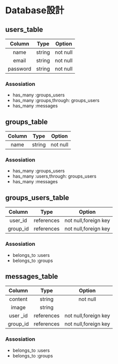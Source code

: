 # Database設計

## users_table
|Column     |Type       |Option               |
|:---------:|:---------:|:-------------------:|
|name       |string     |not null             |
|email      |string     |not null             |
|password   |string     |not null             |
### Assosiation
* has_many :groups_users
* has_many :groups,through: groups_users
* has_many :messages


## groups_table
|Column     |Type       |Option               |
|:---------:|:---------:|:-------------------:|
|name       |string     |not null             |
### Assosiation
* has_many :groups_users
* has_many :users,through: groups_users
* has_many :messages

## groups_users_table
|Column     |Type       |Option               |
|:---------:|:---------:|:-------------------:|
|user_id    |references |not null,foreign key |
|group_id   |references |not null,foreign key |
### Assosiation
* belongs_to :users
* belongs_to :groups

## messages_table
|Column     |Type       |Option               |
|:---------:|:---------:|:-------------------:|
|content    |string     |not null             |
|image      |string     |                     |
|user _id   |references |not null,foreign key |
|group_id   |references |not null,foreign key |
### Assosiation
* belongs_to :users
* belongs_to :groups
